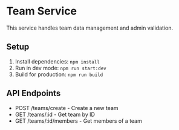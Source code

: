 # Team Service

This service handles team data management and admin validation.

## Setup

1. Install dependencies: `npm install`
2. Run in dev mode: `npm run start:dev`
3. Build for production: `npm run build`

## API Endpoints

- POST /teams/create - Create a new team
- GET /teams/:id - Get team by ID
- GET /teams/:id/members - Get members of a team
